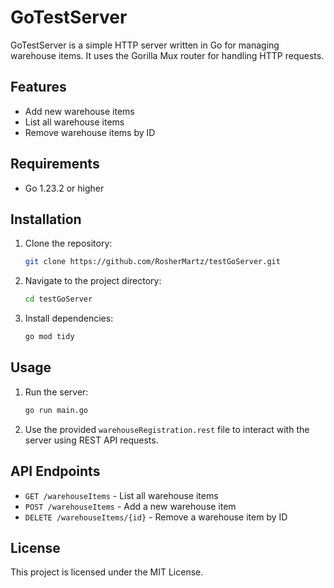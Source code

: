 # GoTestServer

GoTestServer is a simple HTTP server written in Go for managing warehouse items. It uses the Gorilla Mux router for handling HTTP requests.

## Features
- Add new warehouse items
- List all warehouse items
- Remove warehouse items by ID

## Requirements
- Go 1.23.2 or higher

## Installation
1. Clone the repository:
    ```sh
    git clone https://github.com/RosherMartz/testGoServer.git
    ```
2. Navigate to the project directory:
    ```sh
    cd testGoServer
    ```
3. Install dependencies:
    ```sh
    go mod tidy
    ```

## Usage
1. Run the server:
    ```sh
    go run main.go
    ```
2. Use the provided `warehouseRegistration.rest` file to interact with the server using REST API requests.

## API Endpoints
- `GET /warehouseItems` - List all warehouse items
- `POST /warehouseItems` - Add a new warehouse item
- `DELETE /warehouseItems/{id}` - Remove a warehouse item by ID

## License
This project is licensed under the MIT License.

